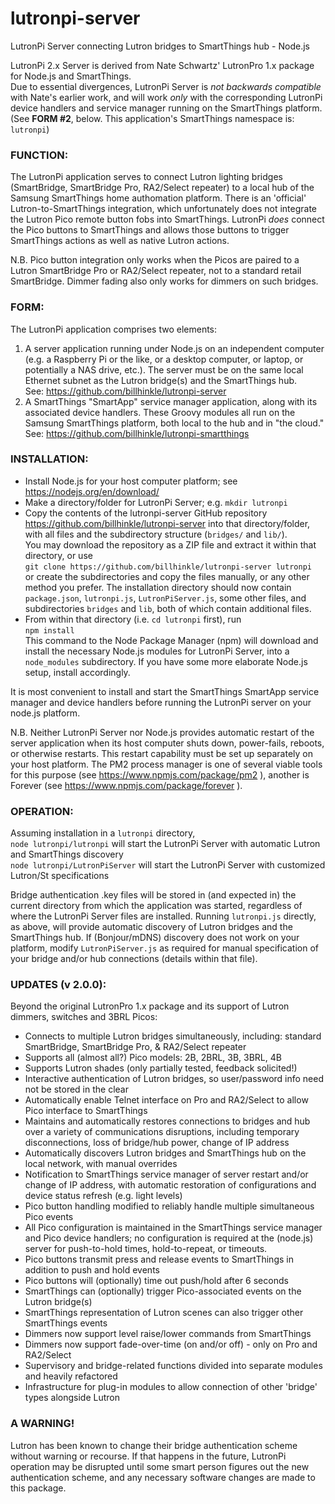 # lutronpi-server
LutronPi Server connecting Lutron bridges to SmartThings hub - Node.js

LutronPi 2.x Server is derived from Nate Schwartz' LutronPro 1.x package for Node.js and SmartThings.  
Due to essential divergences, LutronPi Server is _not backwards compatible_ with Nate's earlier work,
and will work _only_ with the corresponding LutronPi device handlers and service manager running
on the SmartThings platform.  
(See **FORM #2**, below.  This application's SmartThings namespace is: `lutronpi`)

### FUNCTION:
The LutronPi application serves to connect Lutron lighting bridges (SmartBridge, SmartBridge Pro,
RA2/Select repeater) to a local hub of the Samsung SmartThings home authomation platform. There is an
'official' Lutron-to-SmartThings integration, which unfortunately does not integrate the Lutron Pico
remote button fobs into SmartThings.  LutronPi _does_ connect the Pico buttons to SmartThings and allows those
buttons to trigger SmartThings actions as well as native Lutron actions.

N.B. Pico button integration only works when the Picos are paired to a Lutron SmartBridge Pro or RA2/Select
repeater, not to a standard retail SmartBridge.  Dimmer fading also only works for dimmers on such bridges.

### FORM:
The LutronPi application comprises two elements:
  1. A server application running under Node.js on an independent computer (e.g. a Raspberry Pi or the like,
  or a desktop computer, or laptop, or potentially a NAS drive, etc.).  The server must be on the same local
  Ethernet subnet as the Lutron bridge(s) and the SmartThings hub.  
  See: https://github.com/billhinkle/lutronpi-server  
  2. A SmartThings "SmartApp" service manager application, along with its associated device handlers. These
  Groovy modules all run on the Samsung SmartThings platform, both local to the hub and in "the cloud."  
  See: https://github.com/billhinkle/lutronpi-smartthings  

### INSTALLATION:
  * Install Node.js for your host computer platform; see https://nodejs.org/en/download/
  * Make a directory/folder for LutronPi Server; e.g. `mkdir lutronpi`
  * Copy the contents of the lutronpi-server GitHub repository 
    https://github.com/billhinkle/lutronpi-server
	into that directory/folder, with all files and the subdirectory structure (`bridges/` and `lib/`).  
	You may download the repository as a ZIP file and extract it within that directory, or use  
	`git clone https://github.com/billhinkle/lutronpi-server lutronpi`  
	or create the subdirectories and copy the files manually, or any other method you prefer.  The
	installation directory should now contain  
	`package.json`, `lutronpi.js`, `LutronPiServer.js`, some other files, and subdirectories `bridges`
	and `lib`, both of which contain additional files.
  * From within that directory (i.e. `cd lutronpi` first), run  
    `npm install`  
	This command to the Node Package Manager (npm) will download and install the necessary Node.js
	modules for LutronPi Server, into a `node_modules` subdirectory.  If you have some more elaborate
	Node.js setup, install accordingly.
	
 It is most convenient to install and start the SmartThings SmartApp service manager and device handlers
 before running the LutronPi server on your node.js platform.

 N.B. Neither LutronPi Server nor Node.js provides automatic restart of the server application when its host
 computer shuts down, power-fails, reboots, or otherwise restarts.  This restart capability must be set up
 separately on your host platform.  The PM2 process manager is one of several viable tools for this purpose
 (see https://www.npmjs.com/package/pm2 ), another is Forever (see https://www.npmjs.com/package/forever ).

 ### OPERATION:
 Assuming installation in a `lutronpi` directory,  
 `node lutronpi/lutronpi`   will start the LutronPi Server with automatic Lutron and SmartThings discovery  
 `node lutronpi/LutronPiServer`  will start the LutronPi Server with customized Lutron/St specifications
 
 Bridge authentication .key files will be stored in (and expected in) the current directory from which
 the application was started, regardless of where the LutronPi Server files are installed.
 Running `lutronpi.js` directly, as above, will provide automatic discovery of Lutron bridges and the
 SmartThings hub.   If (Bonjour/mDNS) discovery does not work on your platform, modify `LutronPiServer.js`
 as required for manual specification of your bridge and/or hub connections (details within that file).
 
### UPDATES (v 2.0.0):
Beyond the original LutronPro 1.x package and its support of Lutron dimmers, switches and 3BRL Picos:
  * Connects to multiple Lutron bridges simultaneously, including:
    standard SmartBridge, SmartBridge Pro, & RA2/Select repeater
  * Supports all (almost all?) Pico models: 2B, 2BRL, 3B, 3BRL, 4B
  * Supports Lutron shades (only partially tested, feedback solicited!)
  * Interactive authentication of Lutron bridges, so user/password info need not be stored in the clear
  * Automatically enable Telnet interface on Pro and RA2/Select to allow Pico interface to SmartThings
  * Maintains and automatically restores connections to bridges and hub over a variety of communications
    disruptions, including temporary disconnections, loss of bridge/hub power, change of IP address
  * Automatically discovers Lutron bridges and SmartThings hub on the local network, with manual overrides
  * Notification to SmartThings service manager of server restart and/or change of IP address, with
    automatic restoration of configurations and device status refresh (e.g. light levels)
  * Pico button handling modified to reliably handle multiple simultaneous Pico events
  * All Pico configuration is maintained in the SmartThings service manager and Pico device handlers;
    no configuration is required at the (node.js) server for push-to-hold times, hold-to-repeat, or timeouts.
  * Pico buttons transmit press and release events to SmartThings in addition to push and hold events
  * Pico buttons will (optionally) time out push/hold after 6 seconds
  * SmartThings can (optionally) trigger Pico-associated events on the Lutron bridge(s)
  * SmartThings representation of Lutron scenes can also trigger other SmartThings events
  * Dimmers now support level raise/lower commands from SmartThings
  * Dimmers now support fade-over-time (on and/or off) - only on Pro and RA2/Select
  * Supervisory and bridge-related functions divided into separate modules and heavily refactored
  * Infrastructure for plug-in modules to allow connection of other 'bridge' types alongside Lutron

### A WARNING!
Lutron has been known to change their bridge authentication scheme without warning or recourse.  If
that happens in the future, LutronPi operation may be disrupted until some smart person figures out the
new authentication scheme, and any necessary software changes are made to this package.
